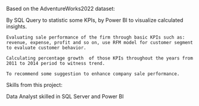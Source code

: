 Based on the AdventureWorks2022 dataset:

By SQL Query to statistic some KPIs, by Power BI to visualize calculated insights.

    Evaluating sale performance of the firm through basic KPIs such as: revenue, expense, profit and so on, use RFM model for customer segment to evaluate customer behavior.

    Calculating percentage growth  of those KPIs throughout the years from 2011 to 2014 period to witness trend.

    To recommend some suggestion to enhance company sale performance.

Skills from this project:

Data Analyst skilled in SQL Server and Power BI

